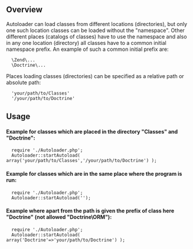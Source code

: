 ## Overview

Autoloader can load classes from different locations (directories), but only one such location classes can be loaded without the "namespace". Other different places (catalogs of classes) have to use the namespace and also in any one location (directory) all classes have to a common initial namespace prefix. An example of such a common initial prefix are:

      \Zend\...
      \Doctrine\...

Places loading classes (directories) can be specified as a relative path or absolute path:

      'your/path/to/Classes'
      '/your/path/to/Doctrine'

## Usage

#### Example for classes which are placed in the directory "Classes" and "Doctrine":

      require './Autoloader.php';
      Autoloader::startAutoload( array('your/path/to/Classes','/your/path/to/Doctrine') );

#### Example for classes which are in the same place where the program is run:

      require './Autoloader.php';
      Autoloader::startAutoload('');

#### Example where apart from the path is given the prefix of class here "Doctrine" (not allowed "Doctrine\\ORM"):

      require './Autoloader.php';
      Autoloader::startAutoload( array('Doctrine'=>'your/path/to/Doctrine') );
